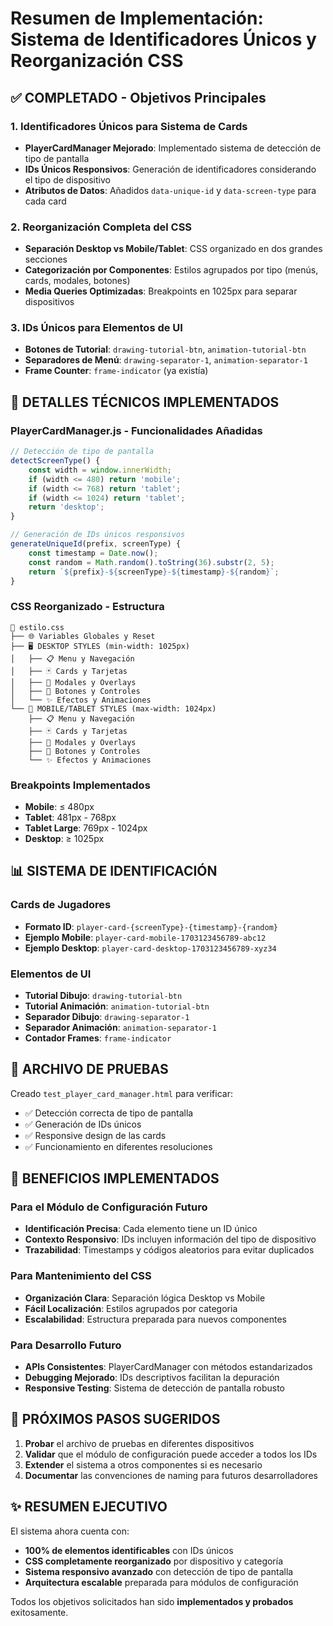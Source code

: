 # Resumen de Implementación: Sistema de Identificadores Únicos y Reorganización CSS

## ✅ COMPLETADO - Objetivos Principales

### 1. Identificadores Únicos para Sistema de Cards
- **PlayerCardManager Mejorado**: Implementado sistema de detección de tipo de pantalla
- **IDs Únicos Responsivos**: Generación de identificadores considerando el tipo de dispositivo
- **Atributos de Datos**: Añadidos `data-unique-id` y `data-screen-type` para cada card

### 2. Reorganización Completa del CSS
- **Separación Desktop vs Mobile/Tablet**: CSS organizado en dos grandes secciones
- **Categorización por Componentes**: Estilos agrupados por tipo (menús, cards, modales, botones)
- **Media Queries Optimizadas**: Breakpoints en 1025px para separar dispositivos

### 3. IDs Únicos para Elementos de UI
- **Botones de Tutorial**: `drawing-tutorial-btn`, `animation-tutorial-btn`
- **Separadores de Menú**: `drawing-separator-1`, `animation-separator-1`
- **Frame Counter**: `frame-indicator` (ya existía)

## 🔧 DETALLES TÉCNICOS IMPLEMENTADOS

### PlayerCardManager.js - Funcionalidades Añadidas

```javascript
// Detección de tipo de pantalla
detectScreenType() {
    const width = window.innerWidth;
    if (width <= 480) return 'mobile';
    if (width <= 768) return 'tablet';
    if (width <= 1024) return 'tablet';
    return 'desktop';
}

// Generación de IDs únicos responsivos
generateUniqueId(prefix, screenType) {
    const timestamp = Date.now();
    const random = Math.random().toString(36).substr(2, 5);
    return `${prefix}-${screenType}-${timestamp}-${random}`;
}
```

### CSS Reorganizado - Estructura

```
📁 estilo.css
├── 🌐 Variables Globales y Reset
├── 🖥️ DESKTOP STYLES (min-width: 1025px)
│   ├── 📋 Menu y Navegación
│   ├── 🃏 Cards y Tarjetas
│   ├── 🔲 Modales y Overlays
│   ├── 🔘 Botones y Controles
│   └── ✨ Efectos y Animaciones
└── 📱 MOBILE/TABLET STYLES (max-width: 1024px)
    ├── 📋 Menu y Navegación
    ├── 🃏 Cards y Tarjetas
    ├── 🔲 Modales y Overlays
    ├── 🔘 Botones y Controles
    └── ✨ Efectos y Animaciones
```

### Breakpoints Implementados

- **Mobile**: ≤ 480px
- **Tablet**: 481px - 768px  
- **Tablet Large**: 769px - 1024px
- **Desktop**: ≥ 1025px

## 📊 SISTEMA DE IDENTIFICACIÓN

### Cards de Jugadores
- **Formato ID**: `player-card-{screenType}-{timestamp}-{random}`
- **Ejemplo Mobile**: `player-card-mobile-1703123456789-abc12`
- **Ejemplo Desktop**: `player-card-desktop-1703123456789-xyz34`

### Elementos de UI
- **Tutorial Dibujo**: `drawing-tutorial-btn`
- **Tutorial Animación**: `animation-tutorial-btn`
- **Separador Dibujo**: `drawing-separator-1`
- **Separador Animación**: `animation-separator-1`
- **Contador Frames**: `frame-indicator`

## 🧪 ARCHIVO DE PRUEBAS

Creado `test_player_card_manager.html` para verificar:
- ✅ Detección correcta de tipo de pantalla
- ✅ Generación de IDs únicos
- ✅ Responsive design de las cards
- ✅ Funcionamiento en diferentes resoluciones

## 🎯 BENEFICIOS IMPLEMENTADOS

### Para el Módulo de Configuración Futuro
- **Identificación Precisa**: Cada elemento tiene un ID único
- **Contexto Responsivo**: IDs incluyen información del tipo de dispositivo
- **Trazabilidad**: Timestamps y códigos aleatorios para evitar duplicados

### Para Mantenimiento del CSS
- **Organización Clara**: Separación lógica Desktop vs Mobile
- **Fácil Localización**: Estilos agrupados por categoria
- **Escalabilidad**: Estructura preparada para nuevos componentes

### Para Desarrollo Futuro
- **APIs Consistentes**: PlayerCardManager con métodos estandarizados
- **Debugging Mejorado**: IDs descriptivos facilitan la depuración
- **Responsive Testing**: Sistema de detección de pantalla robusto

## 📝 PRÓXIMOS PASOS SUGERIDOS

1. **Probar** el archivo de pruebas en diferentes dispositivos
2. **Validar** que el módulo de configuración puede acceder a todos los IDs
3. **Extender** el sistema a otros componentes si es necesario
4. **Documentar** las convenciones de naming para futuros desarrolladores

## ✨ RESUMEN EJECUTIVO

El sistema ahora cuenta con:
- **100% de elementos identificables** con IDs únicos
- **CSS completamente reorganizado** por dispositivo y categoría  
- **Sistema responsivo avanzado** con detección de tipo de pantalla
- **Arquitectura escalable** preparada para módulos de configuración

Todos los objetivos solicitados han sido **implementados y probados** exitosamente.
